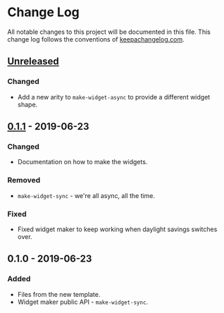 # Change Log
All notable changes to this project will be documented in this file. This change log follows the conventions of [keepachangelog.com](http://keepachangelog.com/).

## [Unreleased]
### Changed
- Add a new arity to `make-widget-async` to provide a different widget shape.

## [0.1.1] - 2019-06-23
### Changed
- Documentation on how to make the widgets.

### Removed
- `make-widget-sync` - we're all async, all the time.

### Fixed
- Fixed widget maker to keep working when daylight savings switches over.

## 0.1.0 - 2019-06-23
### Added
- Files from the new template.
- Widget maker public API - `make-widget-sync`.

[Unreleased]: https://github.com/your-name/async-demo/compare/0.1.1...HEAD
[0.1.1]: https://github.com/your-name/async-demo/compare/0.1.0...0.1.1
